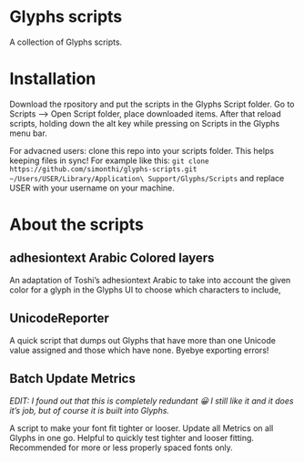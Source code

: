 # Glyphs scripts

A collection of Glyphs scripts.

# Installation

Download the rpository and put the scripts in the Glyphs Script folder. Go to Scripts --> Open Script folder, place downloaded items. After that reload scripts, holding down the alt key while pressing on Scripts in the Glyphs menu bar.

For advacned users: clone this repo into your scripts folder. This helps keeping files in sync!
For example like this:
`git clone https://github.com/simonthi/glyphs-scripts.git ~/Users/USER/Library/Application\ Support/Glyphs/Scripts` and replace USER with your username on your machine.



# About the scripts

## adhesiontext Arabic Colored layers
An adaptation of Toshi’s adhesiontext Arabic to take into account the given color for a glyph in the Glyphs UI to choose which characters to include,


## UnicodeReporter
A quick script that dumps out Glyphs that have more than one Unicode value assigned and those which have none. Byebye exporting errors!

## Batch Update Metrics
*EDIT: I found out that this is completely redundant :grinning: I still like it and it does it’s job, but of course it is built into Glyphs.*

A script to make your font fit tighter or looser. Update all Metrics on all Glyphs in one go. Helpful to quickly test tighter and looser fitting. Recommended for more or less properly spaced fonts only.
